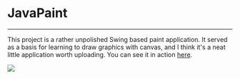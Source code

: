 # JavaPaint
---

This project is a rather unpolished Swing based paint application. It served as a basis for learning to draw graphics with canvas, and I think it's a neat little application worth uploading. You can see it in action [here](www.youtube.com).

![](scr/imageAssets/PaintDemo.png)
